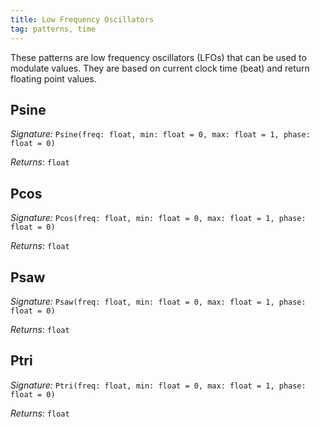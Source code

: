 ```yaml
---
title: Low Frequency Oscillators
tag: patterns, time
---
```


These patterns are low frequency oscillators (LFOs) that can be used to modulate values. They are based on current clock time (beat) and return floating point values.

## Psine

_Signature:_ `Psine(freq: float, min: float = 0, max: float = 1, phase: float = 0)`

_Returns_: `float`

## Pcos

_Signature:_ `Pcos(freq: float, min: float = 0, max: float = 1, phase: float = 0)`

_Returns_: `float`

## Psaw

_Signature:_ `Psaw(freq: float, min: float = 0, max: float = 1, phase: float = 0)`

_Returns_: `float`

## Ptri

_Signature:_ `Ptri(freq: float, min: float = 0, max: float = 1, phase: float = 0)`

_Returns_: `float`
